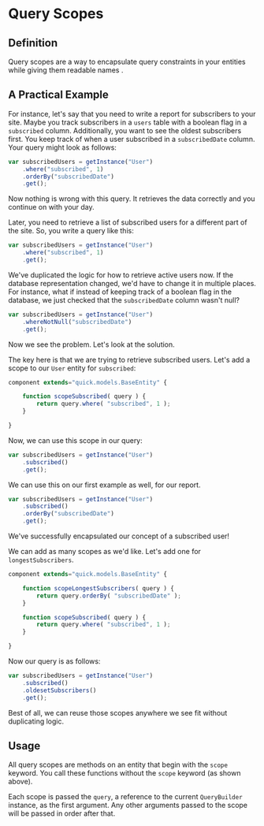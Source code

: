 # Query Scopes

## Definition

Query scopes are a way to encapsulate query constraints in your entities while
giving them readable names .

## A Practical Example

For instance, let's say that you need to write a report for subscribers to your
site. Maybe you track subscribers in a `users` table with a boolean flag in a
`subscribed` column. Additionally, you want to see the oldest subscribers first.
You keep track of when a user subscribed in a `subscribedDate` column. Your
query might look as follows:

```javascript
var subscribedUsers = getInstance("User")
    .where("subscribed", 1)
    .orderBy("subscribedDate")
    .get();
```

Now nothing is wrong with this query. It retrieves the data correctly and you
continue on with your day.

Later, you need to retrieve a list of subscribed users for a different part of
the site. So, you write a query like this:

```javascript
var subscribedUsers = getInstance("User")
    .where("subscribed", 1)
    .get();
```

We've duplicated the logic for how to retrieve active users now. If the database
representation changed, we'd have to change it in multiple places. For instance,
what if instead of keeping track of a boolean flag in the database, we just
checked that the `subscribedDate` column wasn't null?

```javascript
var subscribedUsers = getInstance("User")
    .whereNotNull("subscribedDate")
    .get();
```

Now we see the problem. Let's look at the solution.

The key here is that we are trying to retrieve subscribed users. Let's add a
scope to our `User` entity for `subscribed`:

```javascript
component extends="quick.models.BaseEntity" {

    function scopeSubscribed( query ) {
        return query.where( "subscribed", 1 );
    }

}
```

Now, we can use this scope in our query:

```javascript
var subscribedUsers = getInstance("User")
    .subscribed()
    .get();
```

We can use this on our first example as well, for our report.

```javascript
var subscribedUsers = getInstance("User")
    .subscribed()
    .orderBy("subscribedDate")
    .get();
```

We've successfully encapsulated our concept of a subscribed user!

We can add as many scopes as we'd like. Let's add one for `longestSubscribers`.

```javascript
component extends="quick.models.BaseEntity" {

    function scopeLongestSubscribers( query ) {
        return query.orderBy( "subscribedDate" );
    }

    function scopeSubscribed( query ) {
        return query.where( "subscribed", 1 );
    }

}
```

Now our query is as follows:

```javascript
var subscribedUsers = getInstance("User")
    .subscribed()
    .oldesetSubscribers()
    .get();
```

Best of all, we can reuse those scopes anywhere we see fit without duplicating
logic.

## Usage

All query scopes are methods on an entity that begin with the `scope` keyword.
You call these functions without the `scope` keyword \(as shown above\).

Each scope is passed the `query`, a reference to the current `QueryBuilder`
instance, as the first argument. Any other arguments passed to the scope will be
passed in order after that.
